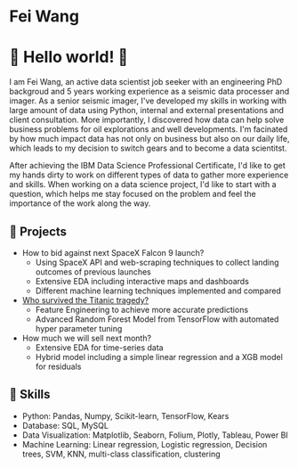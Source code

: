 # Fei Wang
# 👋 Hello world! 👋
I am Fei Wang, an active data scientist job seeker with an engineering PhD backgroud and 5 years working experience as a seismic data processer and imager. As a senior seismic imager, I've developed my skills in working with large amount of data using Python, internal and external presentations and client consultation. More importantly, I discovered how data can help solve business problems for oil explorations and well developments. I'm facinated by how much impact data has not only on business but also on our daily life, which leads to my decision to switch gears and to become a data scientitst.

After achieving the IBM Data Science Professional Certificate, I'd like to get my hands dirty to work on different types of data to gather more experience and skills. When working on a data science project, I'd like to start with a question, which helps me stay focused on the problem and feel the importance of the work along the way.

## 🌱 Projects
* How to bid against next SpaceX Falcon 9 launch? 
  - Using SpaceX API and web-scraping techniques to collect landing outcomes of previous launches
  - Extensive EDA including interactive maps and dashboards
  - Different machine learning techniques implemented and compared
* [Who survived the Titanic tragedy?](https://github.com/wangtuguahhh/Who-survived-the-Titanic-tragedy#readme) 
  - Feature Engineering to achieve more accurate predictions
  - Advanced Random Forest Model from TensorFlow with automated hyper parameter tuning
* How much we will sell next month?
  - Extensive EDA for time-series data
  - Hybrid model including a simple linear regression and a XGB model for residuals
  
## 🌻 Skills
* Python: Pandas, Numpy, Scikit-learn, TensorFlow, Kears 
* Database: SQL, MySQL
* Data Visualization: Matplotlib, Seaborn, Folium, Plotly, Tableau, Power BI
* Machine Learning: Linear regression, Logistic regression, Decision trees, SVM, KNN, multi-class classification, clustering
